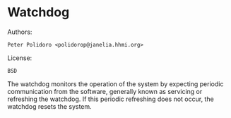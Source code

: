 # Watchdog

Authors:

    Peter Polidoro <polidorop@janelia.hhmi.org>

License:

    BSD

The watchdog monitors the operation of the system by expecting periodic
communication from the software, generally known as servicing or refreshing the
watchdog. If this periodic refreshing does not occur, the watchdog resets the
system.
